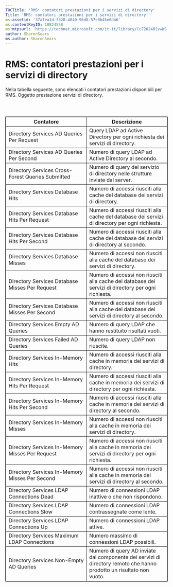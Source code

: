 ```yaml
---
TOCTitle: 'RMS: contatori prestazioni per i servizi di directory'
Title: 'RMS: contatori prestazioni per i servizi di directory'
ms:assetid: '37afea1d-f320-4040-96d8-57c0b45e6d46'
ms:contentKeyID: 18824558
ms:mtpsurl: 'https://technet.microsoft.com/it-it/library/Cc720240(v=WS.10)'
author: SharonSears
ms.author: SharonSears
---
```


RMS: contatori prestazioni per i servizi di directory
=====================================================

Nella tabella seguente, sono elencati i contatori prestazioni disponibili per RMS. Oggetto prestazione servizi di directory.

###  

 
<table style="border:1px solid black;">
<colgroup>
<col width="50%" />
<col width="50%" />
</colgroup>
<thead>
<tr class="header">
<th style="border:1px solid black;" >Contatore</th>
<th style="border:1px solid black;" >Descrizione</th>
</tr>
</thead>
<tbody>
<tr class="odd">
<td style="border:1px solid black;">Directory Services AD Queries Per Request</td>
<td style="border:1px solid black;">Query LDAP ad Active Directory per ogni richiesta dei servizi di directory.</td>
</tr>
<tr class="even">
<td style="border:1px solid black;">Directory Services AD Queries Per Second</td>
<td style="border:1px solid black;">Numero di query LDAP ad Active Directory al secondo.</td>
</tr>
<tr class="odd">
<td style="border:1px solid black;">Directory Services Cross-Forest Queries Submitted</td>
<td style="border:1px solid black;">Numero di query del servizio di directory nelle strutture inviate dal server.</td>
</tr>
<tr class="even">
<td style="border:1px solid black;">Directory Services Database Hits</td>
<td style="border:1px solid black;">Numero di accessi riusciti alla cache del database dei servizi di directory.</td>
</tr>
<tr class="odd">
<td style="border:1px solid black;">Directory Services Database Hits Per Request</td>
<td style="border:1px solid black;">Numero di accessi riusciti alla cache del database dei servizi di directory per ogni richiesta.</td>
</tr>
<tr class="even">
<td style="border:1px solid black;">Directory Services Database Hits Per Second</td>
<td style="border:1px solid black;">Numero di accessi riusciti alla cache del database dei servizi di directory al secondo.</td>
</tr>
<tr class="odd">
<td style="border:1px solid black;">Directory Services Database Misses</td>
<td style="border:1px solid black;">Numero di accessi non riusciti alla cache del database dei servizi di directory.</td>
</tr>
<tr class="even">
<td style="border:1px solid black;">Directory Services Database Misses Per Request</td>
<td style="border:1px solid black;">Numero di accessi non riusciti alla cache del database dei servizi di directory per ogni richiesta.</td>
</tr>
<tr class="odd">
<td style="border:1px solid black;">Directory Services Database Misses Per Second</td>
<td style="border:1px solid black;">Numero di accessi non riusciti alla cache del database dei servizi di directory al secondo.</td>
</tr>
<tr class="even">
<td style="border:1px solid black;">Directory Services Empty AD Queries</td>
<td style="border:1px solid black;">Numero di query LDAP che hanno restituito risultati vuoti.</td>
</tr>
<tr class="odd">
<td style="border:1px solid black;">Directory Services Failed AD Queries</td>
<td style="border:1px solid black;">Numero di query LDAP non riuscite.</td>
</tr>
<tr class="even">
<td style="border:1px solid black;">Directory Services In-Memory Hits</td>
<td style="border:1px solid black;">Numero di accessi riusciti alla cache in memoria dei servizi di directory.</td>
</tr>
<tr class="odd">
<td style="border:1px solid black;">Directory Services In-Memory Hits Per Request</td>
<td style="border:1px solid black;">Numero di accessi riusciti alla cache in memoria dei servizi di directory per ogni richiesta.</td>
</tr>
<tr class="even">
<td style="border:1px solid black;">Directory Services In-Memory Hits Per Second</td>
<td style="border:1px solid black;">Numero di accessi riusciti alla cache in memoria dei servizi di directory al secondo.</td>
</tr>
<tr class="odd">
<td style="border:1px solid black;">Directory Services In-Memory Misses</td>
<td style="border:1px solid black;">Numero di accessi non riusciti alla cache in memoria dei servizi di directory.</td>
</tr>
<tr class="even">
<td style="border:1px solid black;">Directory Services In-Memory Misses Per Request</td>
<td style="border:1px solid black;">Numero di accessi non riusciti alla cache in memoria dei servizi di directory per ogni richiesta.</td>
</tr>
<tr class="odd">
<td style="border:1px solid black;">Directory Services In-Memory Misses Per Second</td>
<td style="border:1px solid black;">Numero di accessi non riusciti alla cache in memoria dei servizi di directory al secondo.</td>
</tr>
<tr class="even">
<td style="border:1px solid black;">Directory Services LDAP Connections Dead</td>
<td style="border:1px solid black;">Numero di connessioni LDAP inattive o che non rispondono.</td>
</tr>
<tr class="odd">
<td style="border:1px solid black;">Directory Services LDAP Connections Slow</td>
<td style="border:1px solid black;">Numero di connessioni LDAP contrassegnate come lente.</td>
</tr>
<tr class="even">
<td style="border:1px solid black;">Directory Services LDAP Connections Up</td>
<td style="border:1px solid black;">Numero di connessioni LDAP attive.</td>
</tr>
<tr class="odd">
<td style="border:1px solid black;">Directory Services Maximum LDAP Connections</td>
<td style="border:1px solid black;">Numero massimo di connessioni LDAP possibili.</td>
</tr>
<tr class="even">
<td style="border:1px solid black;">Directory Services Non-Empty AD Queries</td>
<td style="border:1px solid black;">Numero di query AD inviate dal componente dei servizi di directory remoto che hanno prodotto un risultato non vuoto.</td>
</tr>
</tbody>
</table>
